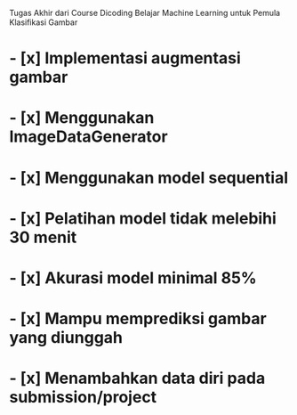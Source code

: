 Tugas Akhir dari Course Dicoding
Belajar Machine Learning untuk Pemula
Klasifikasi Gambar

# - [x] Implementasi augmentasi gambar
# - [x] Menggunakan ImageDataGenerator
# - [x] Menggunakan model sequential
# - [x] Pelatihan model tidak melebihi 30 menit
# - [x] Akurasi model minimal 85%
# - [x] Mampu memprediksi gambar yang diunggah
# - [x] Menambahkan data diri pada submission/project
